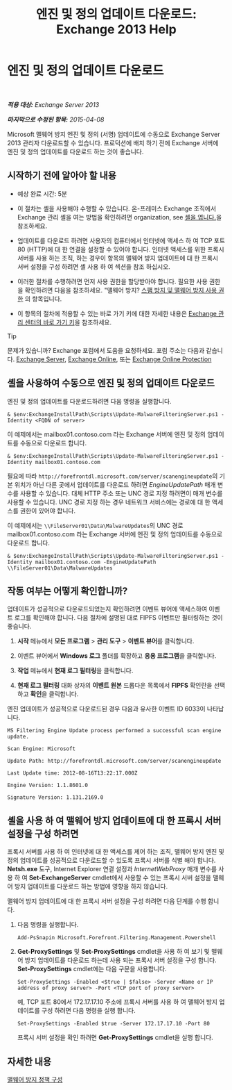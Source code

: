 ﻿---
title: '엔진 및 정의 업데이트 다운로드: Exchange 2013 Help'
TOCTitle: 엔진 및 정의 업데이트 다운로드
ms:assetid: 8f2ca383-e463-4df0-aa5d-29afe2f81aaf
ms:mtpsurl: https://technet.microsoft.com/ko-kr/library/JJ657471(v=EXCHG.150)
ms:contentKeyID: 50483655
ms.date: 05/22/2018
mtps_version: v=EXCHG.150
ms.translationtype: MT
---

# 엔진 및 정의 업데이트 다운로드

 

_**적용 대상:** Exchange Server 2013_

_**마지막으로 수정된 항목:** 2015-04-08_

Microsoft 맬웨어 방지 엔진 및 정의 (서명) 업데이트에 수동으로 Exchange Server 2013 관리자 다운로드할 수 있습니다. 프로덕션에 배치 하기 전에 Exchange 서버에 엔진 및 정의 업데이트를 다운로드 하는 것이 좋습니다.

## 시작하기 전에 알아야 할 내용

  - 예상 완료 시간: 5분

  - 이 절차는 셸을 사용해야 수행할 수 있습니다. 온-프레미스 Exchange 조직에서 Exchange 관리 셸을 여는 방법을 확인하려면 organization, see [셸을 엽니다.](https://technet.microsoft.com/ko-kr/library/dd638134\(v=exchg.150\))을 참조하세요.

  - 업데이트를 다운로드 하려면 사용자의 컴퓨터에서 인터넷에 액세스 하 여 TCP 포트 80 (HTTP)에 대 한 연결을 설정할 수 있어야 합니다. 인터넷 액세스를 위한 프록시 서버를 사용 하는 조직, 하는 경우이 항목의 맬웨어 방지 업데이트에 대 한 프록시 서버 설정을 구성 하려면 셸 사용 하 여 섹션을 참조 하십시오.

  - 이러한 절차를 수행하려면 먼저 사용 권한을 할당받아야 합니다. 필요한 사용 권한을 확인하려면 다음을 참조하세요. "맬웨어 방지? [스팸 방지 및 맬웨어 방지 사용 권한](anti-spam-and-anti-malware-permissions-exchange-2013-help.md) 의 항목입니다.

  - 이 항목의 절차에 적용할 수 있는 바로 가기 키에 대한 자세한 내용은 [Exchange 관리 센터의 바로 가기 키](keyboard-shortcuts-in-the-exchange-admin-center-exchange-online-protection-help.md)을 참조하세요.


> [!TIP]
> 문제가 있습니까? Exchange 포럼에서 도움을 요청하세요. 포럼 주소는 다음과 같습니다. <A href="https://go.microsoft.com/fwlink/p/?linkid=60612">Exchange Server</A>, <A href="https://go.microsoft.com/fwlink/p/?linkid=267542">Exchange Online</A>, 또는 <A href="https://go.microsoft.com/fwlink/p/?linkid=285351">Exchange Online Protection</A>



## 셸을 사용하여 수동으로 엔진 및 정의 업데이트 다운로드

엔진 및 정의 업데이트를 다운로드하려면 다음 명령을 실행합니다.

    & $env:ExchangeInstallPath\Scripts\Update-MalwareFilteringServer.ps1 -Identity <FQDN of server>

이 예제에서는 mailbox01.contoso.com 라는 Exchange 서버에 엔진 및 정의 업데이트를 수동으로 다운로드 합니다.

    & $env:ExchangeInstallPath\Scripts\Update-MalwareFilteringServer.ps1 -Identity mailbox01.contoso.com

필요에 따라 `http://forefrontdl.microsoft.com/server/scanengineupdate`의 기본 위치가 아닌 다른 곳에서 업데이트를 다운로드 하려면 *EngineUpdatePath* 매개 변수를 사용할 수 있습니다. 대체 HTTP 주소 또는 UNC 경로 지정 하려면이 매개 변수를 사용할 수 있습니다. UNC 경로 지정 하는 경우 네트워크 서비스에는 경로에 대 한 액세스를 권한이 있어야 합니다.

이 예제에서는 `\\FileServer01\Data\MalwareUpdates`의 UNC 경로 mailbox01.contoso.com 라는 Exchange 서버에 엔진 및 정의 업데이트를 수동으로 다운로드 합니다.

    & $env:ExchangeInstallPath\Scripts\Update-MalwareFilteringServer.ps1 -Identity mailbox01.contoso.com -EngineUpdatePath \\FileServer01\Data\MalwareUpdates

## 작동 여부는 어떻게 확인합니까?

업데이트가 성공적으로 다운로드되었는지 확인하려면 이벤트 뷰어에 액세스하여 이벤트 로그를 확인해야 합니다. 다음 절차에 설명된 대로 FIPFS 이벤트만 필터링하는 것이 좋습니다.

1.  **시작** 메뉴에서 **모든 프로그램** \> **관리 도구** \> **이벤트 뷰어**를 클릭합니다.

2.  이벤트 뷰어에서 **Windows 로그** 폴더를 확장하고 **응용 프로그램**을 클릭합니다.

3.  **작업** 메뉴에서 **현재 로그 필터링**을 클릭합니다.

4.  **현재 로그 필터링** 대화 상자의 **이벤트 원본** 드롭다운 목록에서 **FIPFS** 확인란을 선택하고 **확인**을 클릭합니다.

엔진 업데이트가 성공적으로 다운로드된 경우 다음과 유사한 이벤트 ID 6033이 나타납니다.

`MS Filtering Engine Update process performed a successful scan engine update.`

`Scan Engine: Microsoft`

`Update Path: http://forefrontdl.microsoft.com/server/scanengineupdate`

`Last Update time: ‎2012‎-‎08‎-‎16T13:22:17.000Z`

`Engine Version: 1.1.8601.0`

`Signature Version: 1.131.2169.0`

## 셸을 사용 하 여 맬웨어 방지 업데이트에 대 한 프록시 서버 설정을 구성 하려면

프록시 서버를 사용 하 여 인터넷에 대 한 액세스를 제어 하는 조직, 맬웨어 방지 엔진 및 정의 업데이트를 성공적으로 다운로드할 수 있도록 프록시 서버를 식별 해야 합니다. **Netsh.exe** 도구, Internet Explorer 연결 설정과 *InternetWebProxy* 매개 변수를 사용 하 여 **Set-ExchangeServer** cmdlet에서 사용할 수 있는 프록시 서버 설정을 맬웨어 방지 업데이트를 다운로드 하는 방법에 영향을 하지 않습니다.

맬웨어 방지 업데이트에 대 한 프록시 서버 설정을 구성 하려면 다음 단계를 수행 합니다.

1.  다음 명령을 실행합니다.
    
        Add-PsSnapin Microsoft.Forefront.Filtering.Management.Powershell

2.  **Get-ProxySettings** 및 **Set-ProxySettings** cmdlet을 사용 하 여 보기 및 맬웨어 방지 업데이트를 다운로드 하는데 사용 되는 프록시 서버 설정을 구성 합니다. **Set-ProxySettings** cmdlet에는 다음 구문을 사용합니다.
    
        Set-ProxySettings -Enabled <$true | $false> -Server <Name or IP address of proxy server> -Port <TCP port of proxy server>
    
    예, TCP 포트 80에서 172.17.17.10 주소에 프록시 서버를 사용 하 여 맬웨어 방지 업데이트를 구성 하려면 다음 명령을 실행 합니다.
    
        Set-ProxySettings -Enabled $true -Server 172.17.17.10 -Port 80
    
    프록시 서버 설정을 확인 하려면 **Get-ProxySettings** cmdlet을 실행 합니다.

## 자세한 내용

[맬웨어 방지 정책 구성](configure-anti-malware-policies-exchange-2013-help.md)


